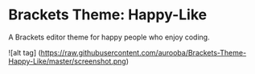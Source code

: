 Brackets Theme: Happy-Like
=========================

A Brackets editor theme for happy people who enjoy coding.


![alt tag] (https://raw.githubusercontent.com/aurooba/Brackets-Theme-Happy-Like/master/screenshot.png)
